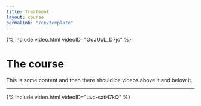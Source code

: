 ```yaml
---
title: Treatment
layout: course
permalink: "/ce/template"
---
```


{% include video.html videoID="GoJUoL_D7jc" %}

# The course
This is some content and then there should be videos above it and below it. 

---

{% include video.html videoID="uvc-sxtH7kQ" %}
